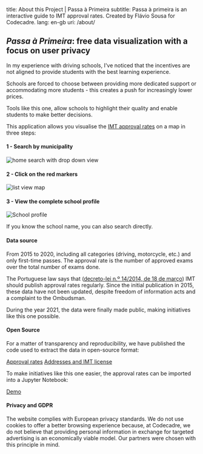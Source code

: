 title: About this Project | Passa à Primeira
subtitle: Passa à primeira is an interactive guide to IMT approval rates. Created by Flávio Sousa for Codecadre.
lang: en-gb
uri: /about/

## _Passa à Primeira_: free data visualization with a focus on user privacy

In my experience with driving schools, I've noticed that the incentives are not aligned to provide students with the best learning experience.

Schools are forced to choose between providing more dedicated support or accommodating more students - this creates a push for increasingly lower prices.

Tools like this one, allow schools to highlight their quality and enable students to make better decisions.

This application allows you visualise the [IMT approval rates](https://www.imt-ip.pt/sites/IMTT/Portugues/EnsinoConducao/taxasdeaprovacao/Paginas/TaxasdeAprovacao.aspx) on a map in three steps:

#### 1 - Search by municipality

![home search with drop down view](/img/pages/about/search.png "Home page search")

#### 2 - Click on the red markers

![list view map ](/img/pages/about/map.png "List view map")

#### 3 - View the complete school profile

![School profile](/img/pages/about/school.png "School profile")

If you know the school name, you can also search directly.

#### Data source

From 2015 to 2020, including all categories (driving, motorcycle, etc.) and only first-time passes. The approval rate is the number of approved exams over the total number of exams done.

The Portuguese law says that ([decreto-lei n.º 14/2014, de 18 de março](https://www.imt-ip.pt/sites/imtt/portugues/ensinoconducao/indicadoresdesempenho_escolasconducao/Paginas/IndicadoresdeDesempenho_EscolasdeConducao.aspx)) IMT should publish approval rates regularly. Since the initial publication in 2015, these data have not been updated, despite freedom of information acts and a complaint to the Ombudsman.

During the year 2021, the data were finally made public, making  initiatives like this one possible.

#### Open Source

For a matter of transparency and reproducibility, we have published the code used to extract the data in open-source format:

[Approval rates](https://github.com/codecadre/imt-pass-rates)
[Addresses and IMT license](https://github.com/codecadre/imt-school-addresses)


To make initiatives like this one easier, the approval rates can be imported into a Jupyter Notebook:

[Demo](https://github.com/codecadre/imt-pass-rates/blob/master/demo.ipynb)

#### Privacy and GDPR

The website complies with European privacy standards. We do not use cookies to offer a better browsing experience because, at Codecadre, we do not believe that providing personal information in exchange for targeted advertising is an economically viable model. Our partners were chosen with this principle in mind.
